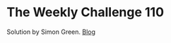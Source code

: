 # The Weekly Challenge 110

Solution by Simon Green. [Blog](https://dev.to/simongreennet/weekly-challenge-110-22ao)
